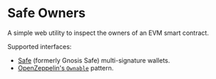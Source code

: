 # Safe Owners

A simple web utility to inspect the owners of an EVM smart contract.

Supported interfaces:
- [Safe](https://safe.global/) (formerly Gnosis Safe) multi-signature wallets.
- [OpenZeppelin's `Ownable`](https://docs.openzeppelin.com/contracts/5.x/api/access#Ownable) pattern.
